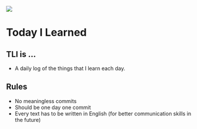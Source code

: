 ![](https://www.vitecinc.com/wp-content/uploads/2016/04/Motivation-800x400.jpg)

# Today I Learned

## TLI is ...

- A daily log of the things that I learn each day.

## Rules

- No meaningless commits
- Should be one day one commit
- Every text has to be written in English (for better communication skills in the future)
